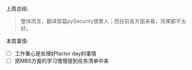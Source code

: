 上周总结:

> 整体而言，翻译那篇pySecurity很累人；而目前各方面来看，效果都不太好。

本周事情:

- [ ]  工作重心是处理好factor day的事情
- [ ]  把MBS方面的学习慢慢提到任务清单中来
